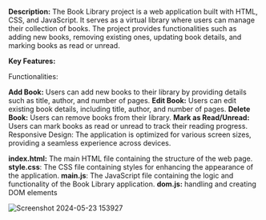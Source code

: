 **Description:**
The Book Library project is a web application built with HTML, CSS, and JavaScript. It serves as a virtual library where users can manage their collection of books. The project provides functionalities such as adding new books, removing existing ones, updating book details, and marking books as read or unread.

**Key Features:**

Functionalities:

**Add Book:** Users can add new books to their library by providing details such as title, author, and number of pages.
**Edit Book:** Users can edit existing book details, including title, author, and number of pages.
**Delete Book:** Users can remove books from their library.
**Mark as Read/Unread:** Users can mark books as read or unread to track their reading progress.
Responsive Design: The application is optimized for various screen sizes, providing a seamless experience across devices.


**index.html:** The main HTML file containing the structure of the web page.
**style.css**: The CSS file containing styles for enhancing the appearance of the application.
**main.js**: The JavaScript file containing the logic and functionality of the Book Library application.
**dom.js:** handling and creating DOM elements


![Screenshot 2024-05-23 153927](https://github.com/MoMansur/Book-Library/assets/58377731/35f92954-3752-42fb-b6be-4dc735272d17)

